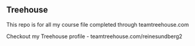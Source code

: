 ## Treehouse 

This repo is for all my course file completed through teamtreehouse.com

Checkout my Treehouse profile - teamtreehouse.com/reinesundberg2